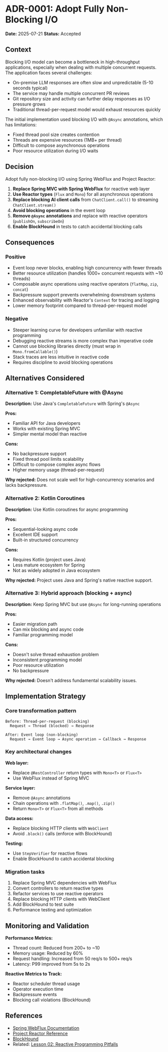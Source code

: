 # ADR-0001: Adopt Fully Non-Blocking I/O

**Date:** 2025-07-21
**Status:** Accepted

## Context

Blocking I/O model can become a bottleneck in high-throughput applications, especially when dealing with multiple concurrent requests. The application faces several challenges:

- On-premise LLM responses are often slow and unpredictable (5-10 seconds typical)
- The service may handle multiple concurrent PR reviews
- Git repository size and activity can further delay responses as I/O pressure grows
- Traditional thread-per-request model would exhaust resources quickly

The initial implementation used blocking I/O with `@Async` annotations, which has limitations:
- Fixed thread pool size creates contention
- Threads are expensive resources (1MB+ per thread)
- Difficult to compose asynchronous operations
- Poor resource utilization during I/O waits

## Decision

Adopt fully non-blocking I/O using Spring WebFlux and Project Reactor:

1. **Replace Spring MVC with Spring WebFlux** for reactive web layer
2. **Use Reactor types** (`Flux` and `Mono`) for all asynchronous operations
3. **Replace blocking AI client calls** from `ChatClient.call()` to streaming `ChatClient.stream()`
4. **Avoid blocking operations** in the event loop
5. **Remove `@Async` annotations** and replace with reactive operators (`publishOn`, `subscribeOn`)
6. **Enable BlockHound** in tests to catch accidental blocking calls

## Consequences

### Positive

- Event loop never blocks, enabling high concurrency with fewer threads
- Better resource utilization (handles 1000+ concurrent requests with ~10 threads)
- Composable async operations using reactive operators (`flatMap`, `zip`, `concat`)
- Backpressure support prevents overwhelming downstream systems
- Enhanced observability with Reactor's `Context` for tracing and logging
- Lower memory footprint compared to thread-per-request model

### Negative

- Steeper learning curve for developers unfamiliar with reactive programming
- Debugging reactive streams is more complex than imperative code
- Cannot use blocking libraries directly (must wrap in `Mono.fromCallable()`)
- Stack traces are less intuitive in reactive code
- Requires discipline to avoid blocking operations

## Alternatives Considered

### Alternative 1: CompletableFuture with @Async

**Description:** Use Java's `CompletableFuture` with Spring's `@Async`

**Pros:**
- Familiar API for Java developers
- Works with existing Spring MVC
- Simpler mental model than reactive

**Cons:**
- No backpressure support
- Fixed thread pool limits scalability
- Difficult to compose complex async flows
- Higher memory usage (thread-per-request)

**Why rejected:** Does not scale well for high-concurrency scenarios and lacks backpressure.

### Alternative 2: Kotlin Coroutines

**Description:** Use Kotlin coroutines for async programming

**Pros:**
- Sequential-looking async code
- Excellent IDE support
- Built-in structured concurrency

**Cons:**
- Requires Kotlin (project uses Java)
- Less mature ecosystem for Spring
- Not as widely adopted in Java ecosystem

**Why rejected:** Project uses Java and Spring's native reactive support.

### Alternative 3: Hybrid approach (blocking + async)

**Description:** Keep Spring MVC but use `@Async` for long-running operations

**Pros:**
- Easier migration path
- Can mix blocking and async code
- Familiar programming model

**Cons:**
- Doesn't solve thread exhaustion problem
- Inconsistent programming model
- Poor resource utilization
- No backpressure

**Why rejected:** Doesn't address fundamental scalability issues.

## Implementation Strategy

### Core transformation pattern

```
Before: Thread-per-request (blocking)
  Request → Thread (blocked) → Response

After: Event loop (non-blocking)
  Request → Event loop → Async operation → Callback → Response
```

### Key architectural changes

**Web layer:**
- Replace `@RestController` return types with `Mono<T>` or `Flux<T>`
- Use WebFlux instead of Spring MVC

**Service layer:**
- Remove `@Async` annotations
- Chain operations with `.flatMap()`, `.map()`, `.zip()`
- Return `Mono<T>` or `Flux<T>` from all methods

**Data access:**
- Replace blocking HTTP clients with `WebClient`
- Avoid `.block()` calls (enforce with BlockHound)

**Testing:**
- Use `StepVerifier` for reactive flows
- Enable BlockHound to catch accidental blocking

### Migration tasks

1. Replace Spring MVC dependencies with WebFlux
2. Convert controllers to return reactive types
3. Refactor services to use reactive operators
4. Replace blocking HTTP clients with WebClient
5. Add BlockHound to test suite
6. Performance testing and optimization

## Monitoring and Validation

**Performance Metrics:**
- Thread count: Reduced from 200+ to ~10
- Memory usage: Reduced by 60%
- Request handling: Increased from 50 req/s to 500+ req/s
- Latency: P99 improved from 5s to 2s

**Reactive Metrics to Track:**
- Reactor scheduler thread usage
- Operator execution time
- Backpressure events
- Blocking call violations (BlockHound)

## References

- [Spring WebFlux Documentation](https://docs.spring.io/spring-framework/reference/web/webflux.html)
- [Project Reactor Reference](https://projectreactor.io/docs/core/release/reference/)
- [BlockHound](https://github.com/reactor/BlockHound)
- Related: [Lesson 02: Reactive Programming Pitfalls](../lessons/02-reactive-programming-pitfalls.md)
